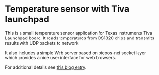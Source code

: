 Temperature sensor with Tiva launchpad
======================================

This is a small temperature sensor application for Texas Instruments Tiva Launchpad board.
It reads temperatures from DS1820 chips and transmits results with
UDP packets to network.

It also includes a simple Web server based on picoos-net 
socket layer which provides a nice user interface for
web browsers.

For additional details see [this blog entry][1].

[1]: http://stonepile.fi/temperature-monitoring/

